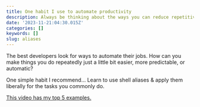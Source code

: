 ```yaml
---
title: One habit I use to automate productivity
description: Always be thinking about the ways you can reduce repetitive tasks
date: '2023-11-21:04:30.015Z'
categories: []
keywords: []
slug: aliases
---
```


The best developers look for ways to automate their jobs. How can you make things you do repeatedly just a little bit easier, more predictable, or automatic?

One simple habit I recommend... Learn to use shell aliases & apply them liberally for the tasks you commonly do.

[This video has my top 5 examples.](https://youtu.be/XJ7VoyNJEso)
